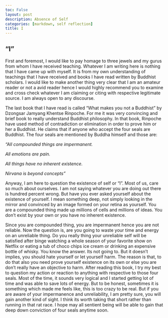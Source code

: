 ```yaml
---
toc: False
layout: post
description: Absence of Self
categories: [markdown, self reflection]
title: I
---
```


## “I”

First and foremost, I would like to pay homage to three jewels and my gurus from whom I have received teaching. Whatever I am writing here is nothing that I have came up with myself. It is from my own understanding of teachings that I have received and books I have read written by Buddhist scholars. I would like to make another thing very clear that I am an amateur reader or not a avid reader hence I would highly recommend you to examine and cross check whatever I am claiming or citing with respective legitimate source. I am always open to any discourse.

The last book that I have read is called “What makes you not a Buddhist” by Dzongsar Jamyang Khentse Rinpoche. For me it was very convincing and brief book to really understand Buddhist philosophy. In that book, Rinpoche have used method of contradiction or elimination in order to prove him or her a Buddhist. He claims that if anyone who accept the four seals are Buddhist. The four seals are mentioned by Buddha himself and those are:

*“All compounded things are impermanent.*

*All emotions are pain.*

*All things have no inherent existence.*

*Nirvana is beyond concepts”*

Anyway, I am  here to question the existence of self or “I”. Most of us, care so much about ourselves. I am not saying whatever you are doing out there is hundred percent wrong.  But have you ever asked yourself about the existence of yourself. I mean something deep, not simply looking in the mirror and convinced by an image formed on your retina as yourself. You are a compounded thing made up millions of cells and millions of ideas. You don’t exist by your own or you have no inherent existence.

Since you are compounded thing, you are impermanent hence you are not reliable. Now the question is, are you going to waste your time and energy on an unreliable thing. Do you really thing your unreliable self will be satisfied after binge watching a whole season of your favorite show on Netflix or eating a tub of choco chips ice cream or drinking an expensive bottle of whisky. You know the answer. Its not going to. But it doesn’t implies, you should hate yourself or let yourself harm. The reason is that, to do that also you need prove yourself existence on its own or else you are don’t really have an objective to harm.
After reading this book, I try my best to question my action or reaction to anything with respective to those four seals. Most of the time, it sounds very logical and I started getting lot of time and was able to save lots of energy. But to be honest, sometimes it is something which made me feels like, this is too crazy to be real. But if you are aware of your impermanence and unreliability, I am pretty sure, you will gain another kind of sight. I think its worth taking that short rather than running in that rat race. I hope may all sentient being will be able to gain that deep down conviction of four seals anytime soon.